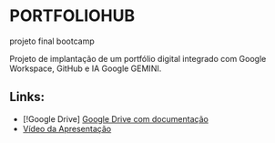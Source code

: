 # PORTFOLIOHUB
projeto final bootcamp

Projeto de implantação de um portfólio digital integrado com Google Workspace, GitHub e IA Google GEMINI.

## Links:
- [!Google Drive] [Google Drive com documentação](https://drive.google.com/drive/folders/1BpG7oMt1esWuP0EkgzsseXTHb_8jGBvS?usp=drive_link)
- [Vídeo da Apresentação](link)
